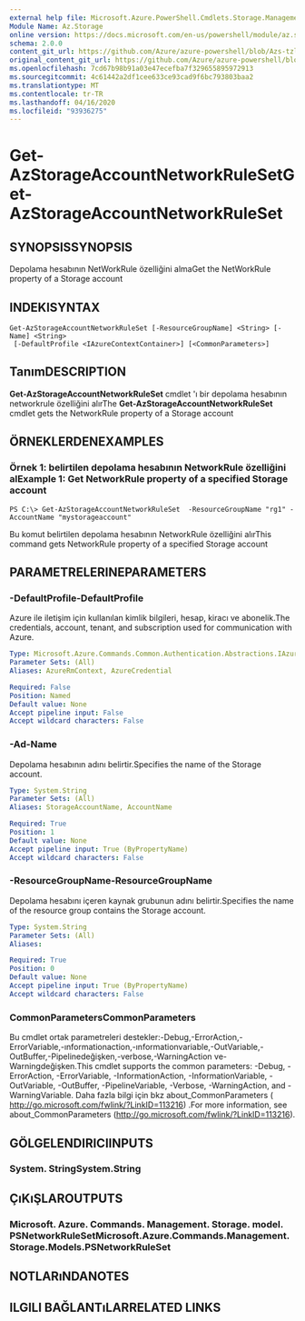 ```yaml
---
external help file: Microsoft.Azure.PowerShell.Cmdlets.Storage.Management.dll-Help.xml
Module Name: Az.Storage
online version: https://docs.microsoft.com/en-us/powershell/module/az.storage/get-azstorageaccountnetworkruleset
schema: 2.0.0
content_git_url: https://github.com/Azure/azure-powershell/blob/Azs-tzl/src/Storage/Storage.Management/help/Get-AzStorageAccountNetworkRuleSet.md
original_content_git_url: https://github.com/Azure/azure-powershell/blob/Azs-tzl/src/Storage/Storage.Management/help/Get-AzStorageAccountNetworkRuleSet.md
ms.openlocfilehash: 7cd67b98b91a03e47ecefba7f329655895972913
ms.sourcegitcommit: 4c61442a2df1cee633ce93cad9f6bc793803baa2
ms.translationtype: MT
ms.contentlocale: tr-TR
ms.lasthandoff: 04/16/2020
ms.locfileid: "93936275"
---
```

# <span data-ttu-id="dc9e3-101">Get-AzStorageAccountNetworkRuleSet</span><span class="sxs-lookup"><span data-stu-id="dc9e3-101">Get-AzStorageAccountNetworkRuleSet</span></span>

## <span data-ttu-id="dc9e3-102">SYNOPSIS</span><span class="sxs-lookup"><span data-stu-id="dc9e3-102">SYNOPSIS</span></span>
<span data-ttu-id="dc9e3-103">Depolama hesabının NetWorkRule özelliğini alma</span><span class="sxs-lookup"><span data-stu-id="dc9e3-103">Get the NetWorkRule property of a Storage account</span></span>

## <span data-ttu-id="dc9e3-104">INDEKI</span><span class="sxs-lookup"><span data-stu-id="dc9e3-104">SYNTAX</span></span>

```
Get-AzStorageAccountNetworkRuleSet [-ResourceGroupName] <String> [-Name] <String>
 [-DefaultProfile <IAzureContextContainer>] [<CommonParameters>]
```

## <span data-ttu-id="dc9e3-105">Tanım</span><span class="sxs-lookup"><span data-stu-id="dc9e3-105">DESCRIPTION</span></span>
<span data-ttu-id="dc9e3-106">**Get-AzStorageAccountNetworkRuleSet** cmdlet 'ı bir depolama hesabının networkrule özelliğini alır</span><span class="sxs-lookup"><span data-stu-id="dc9e3-106">The **Get-AzStorageAccountNetworkRuleSet** cmdlet gets the NetworkRule property of a Storage account</span></span>

## <span data-ttu-id="dc9e3-107">ÖRNEKLERDEN</span><span class="sxs-lookup"><span data-stu-id="dc9e3-107">EXAMPLES</span></span>

### <span data-ttu-id="dc9e3-108">Örnek 1: belirtilen depolama hesabının NetworkRule özelliğini al</span><span class="sxs-lookup"><span data-stu-id="dc9e3-108">Example 1: Get NetworkRule property of a specified Storage account</span></span>
```
PS C:\> Get-AzStorageAccountNetworkRuleSet  -ResourceGroupName "rg1" -AccountName "mystorageaccount"
```

<span data-ttu-id="dc9e3-109">Bu komut belirtilen depolama hesabının NetworkRule özelliğini alır</span><span class="sxs-lookup"><span data-stu-id="dc9e3-109">This command gets NetworkRule property of a specified Storage account</span></span>

## <span data-ttu-id="dc9e3-110">PARAMETRELERINE</span><span class="sxs-lookup"><span data-stu-id="dc9e3-110">PARAMETERS</span></span>

### <span data-ttu-id="dc9e3-111">-DefaultProfile</span><span class="sxs-lookup"><span data-stu-id="dc9e3-111">-DefaultProfile</span></span>
<span data-ttu-id="dc9e3-112">Azure ile iletişim için kullanılan kimlik bilgileri, hesap, kiracı ve abonelik.</span><span class="sxs-lookup"><span data-stu-id="dc9e3-112">The credentials, account, tenant, and subscription used for communication with Azure.</span></span>

```yaml
Type: Microsoft.Azure.Commands.Common.Authentication.Abstractions.IAzureContextContainer
Parameter Sets: (All)
Aliases: AzureRmContext, AzureCredential

Required: False
Position: Named
Default value: None
Accept pipeline input: False
Accept wildcard characters: False
```

### <span data-ttu-id="dc9e3-113">-Ad</span><span class="sxs-lookup"><span data-stu-id="dc9e3-113">-Name</span></span>
<span data-ttu-id="dc9e3-114">Depolama hesabının adını belirtir.</span><span class="sxs-lookup"><span data-stu-id="dc9e3-114">Specifies the name of the Storage account.</span></span>

```yaml
Type: System.String
Parameter Sets: (All)
Aliases: StorageAccountName, AccountName

Required: True
Position: 1
Default value: None
Accept pipeline input: True (ByPropertyName)
Accept wildcard characters: False
```

### <span data-ttu-id="dc9e3-115">-ResourceGroupName</span><span class="sxs-lookup"><span data-stu-id="dc9e3-115">-ResourceGroupName</span></span>
<span data-ttu-id="dc9e3-116">Depolama hesabını içeren kaynak grubunun adını belirtir.</span><span class="sxs-lookup"><span data-stu-id="dc9e3-116">Specifies the name of the resource group contains the Storage account.</span></span>

```yaml
Type: System.String
Parameter Sets: (All)
Aliases:

Required: True
Position: 0
Default value: None
Accept pipeline input: True (ByPropertyName)
Accept wildcard characters: False
```

### <span data-ttu-id="dc9e3-117">CommonParameters</span><span class="sxs-lookup"><span data-stu-id="dc9e3-117">CommonParameters</span></span>
<span data-ttu-id="dc9e3-118">Bu cmdlet ortak parametreleri destekler:-Debug,-ErrorAction,-ErrorVariable,-ınformationaction,-ınformationvariable,-OutVariable,-OutBuffer,-Pipelinedeğişken,-verbose,-WarningAction ve-Warningdeğişken.</span><span class="sxs-lookup"><span data-stu-id="dc9e3-118">This cmdlet supports the common parameters: -Debug, -ErrorAction, -ErrorVariable, -InformationAction, -InformationVariable, -OutVariable, -OutBuffer, -PipelineVariable, -Verbose, -WarningAction, and -WarningVariable.</span></span> <span data-ttu-id="dc9e3-119">Daha fazla bilgi için bkz about_CommonParameters ( http://go.microsoft.com/fwlink/?LinkID=113216) .</span><span class="sxs-lookup"><span data-stu-id="dc9e3-119">For more information, see about_CommonParameters (http://go.microsoft.com/fwlink/?LinkID=113216).</span></span>

## <span data-ttu-id="dc9e3-120">GÖLGELENDIRICI</span><span class="sxs-lookup"><span data-stu-id="dc9e3-120">INPUTS</span></span>

### <span data-ttu-id="dc9e3-121">System. String</span><span class="sxs-lookup"><span data-stu-id="dc9e3-121">System.String</span></span>

## <span data-ttu-id="dc9e3-122">ÇıKıŞLAR</span><span class="sxs-lookup"><span data-stu-id="dc9e3-122">OUTPUTS</span></span>

### <span data-ttu-id="dc9e3-123">Microsoft. Azure. Commands. Management. Storage. model. PSNetworkRuleSet</span><span class="sxs-lookup"><span data-stu-id="dc9e3-123">Microsoft.Azure.Commands.Management.Storage.Models.PSNetworkRuleSet</span></span>

## <span data-ttu-id="dc9e3-124">NOTLARıNDA</span><span class="sxs-lookup"><span data-stu-id="dc9e3-124">NOTES</span></span>

## <span data-ttu-id="dc9e3-125">ILGILI BAĞLANTıLAR</span><span class="sxs-lookup"><span data-stu-id="dc9e3-125">RELATED LINKS</span></span>
